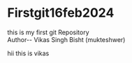 # Firstgit16feb2024
this is  my first git  Repository
<br>
 Author-- Vikas Singh Bisht (mukteshwer)

hii this is vikas